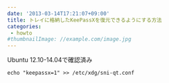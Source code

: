 ```yaml
---
date: '2013-03-14T17:21:07+09:00'
title: トレイに格納したKeePassXを復元できるようにする方法
categories:
 - howto
#thumbnailImage: //example.com/image.jpg
---
```


Ubuntu 12.10-14.04で確認済み

    echo "keepassx=1" >> /etc/xdg/sni-qt.conf
